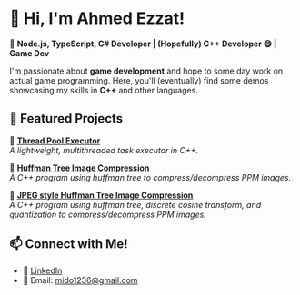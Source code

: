 # 👋 Hi, I'm Ahmed Ezzat!

🎯 **Node.js, TypeScript, C# Developer | (Hopefully) C++ Developer 😄 | Game Dev**

I'm passionate about **game development** and hope to some day work on actual game programming. Here, you'll (eventually) find some demos showcasing my skills in **C++** and other languages.

## 🚀 Featured Projects

🔹 **[Thread Pool Executor](https://github.com/mido1236/portfolio/tree/main/Projects/ThreadPoolExecutor)**  
_A lightweight, multithreaded task executor in C++._

🔹 **[Huffman Tree Image Compression](https://github.com/mido1236/portfolio/tree/master/Projects/HuffmanImageCompressor)**  
_A C++ program using huffman tree to compress/decompress PPM images._

🔹 **[JPEG style Huffman Tree Image Compression](https://github.com/mido1236/portfolio/tree/master/Projects/JPEGHuffmanImageCompressor)**  
_A C++ program using huffman tree, discrete cosine transform, and quantization to compress/decompress PPM images._

## 📫 Connect with Me!
- 💼 [LinkedIn](https://www.linkedin.com/in/ahmedmezzat/)
- 📧 Email: mido1236@gmail.com
